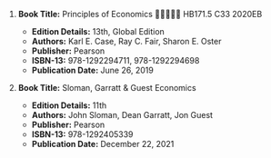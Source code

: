 1. **Book Title:** Principles of Economics 🚨🚨🚨🚨🚨 HB171.5 C33 2020EB
   - **Edition Details:** 13th, Global Edition
   - **Authors:** Karl E. Case, Ray C. Fair, Sharon E. Oster
   - **Publisher:** Pearson
   - **ISBN-13:** 978-1292294711, 978-1292294698
   - **Publication Date:** June 26, 2019

2. **Book Title:** Sloman, Garratt & Guest Economics
   - **Edition Details:** 11th
   - **Authors:** John Sloman, Dean Garratt, Jon Guest
   - **Publisher:** Pearson
   - **ISBN-13:** 978-1292405339
   - **Publication Date:** December 22, 2021
